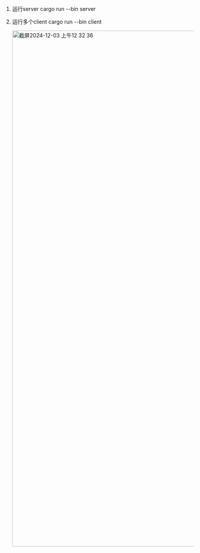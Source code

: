 1. 运行server
   cargo run --bin server

2. 运行多个client
   cargo run --bin client

   <img width="1363" alt="截屏2024-12-03 上午12 32 36" src="https://github.com/user-attachments/assets/8dbeda70-490b-4395-bb5e-3b8d7850232c">
